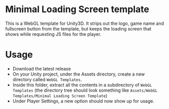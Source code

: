 # Minimal Loading Screen template

This is a WebGL template for Unity3D. It strips out the logo, game name and fullscreen button from the template, but keeps the loading screen that shows while requesting JS files for the player.

# Usage
- Download the latest release
- On your Unity project, under the Assets directory, create a new directory called `WebGL Templates`.
- Inside this folder, extract all the contents in a subdirectory of `WebGL Templates` (the directory tree should look something like `Assets/WebGL Templates/Minimal Loading Screen Template`)
- Under Player Settings, a new option should now show up for usage.